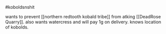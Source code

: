 #koboldsnshit

wants to prevent [[northern redtooth kobald tribe]] from atking [[DeadRose Quarry]]. also wants watercress and will pay 1g on delivery. knows location of kobolds.